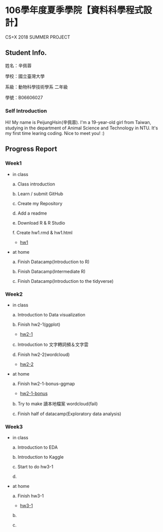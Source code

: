 # 106學年度夏季學院【資料科學程式設計】
CS+X 2018 SUMMER PROJECT
## Student Info.
姓名：辛佩蓉

學校：國立臺灣大學

系級：動物科學技術學系 二年級

學號：B06606027
### Self Introduction 
 Hi! My name is PeijungHsin(辛佩蓉). I'm a 19-year-old girl from Taiwan, studying in the department of Animal Science and Technology in NTU. It's my first time learing coding. Nice to meet you! :)
## Progress Report
### Week1
* in class

  a. Class introduction

  b. Learn / submit GitHub

  c. Create my Repository

  d. Add a readme

  e. Download R & R Studio

  f. Create hw1.rmd & hw1.html
    + [hw1](https://peijunghsin.github.io/CSXsppjhsin/Week1/hw1.html)

* at home

  a. Finish Datacamp(​Introduction to R)

  b. Finish Datacamp(​Intermediate R​)

  c. Finish Datacamp(​​Introduction to the tidyverse​)

### Week2
* in class

  a. Introduction to Data visualization

  b. Finish hw2-1(ggplot)
    + [hw2-1](https://peijunghsin.github.io/CSXsppjhsin/Week2/hw2-1-data視覺化/hw2-1.html)

  c. Introduction to 文字轉詞頻＆文字雲

  d. Finish hw2-2(​​wordcloud)

    + [hw2-2](https://peijunghsin.github.io/CSXsppjhsin/Week2/hw2-2-ptt文字雲/hw2-2.html)

* at home

  a. Finish hw2-1-bonus-ggmap
    + [hw2-1-bonus](https://peijunghsin.github.io/CSXsppjhsin/Week2/hw2-1-bonus-ggmap/hw2-1-bonus_ggmap_.html)

  b. Try to make 讀本地檔案 wordcloud(fail)

  c. Finish half of datacamp(Exploratory data analysis​)

### Week3
* in class

  a. Introduction to EDA

  b. Introduction to Kaggle

  c. Start to do hw3-1

  d. 

* at home

  a. Finish hw3-1
    + [hw3-1](https://peijunghsin.github.io/CSXsppjhsin/Week3/hw3-1.html)

  b. 

  c. 


